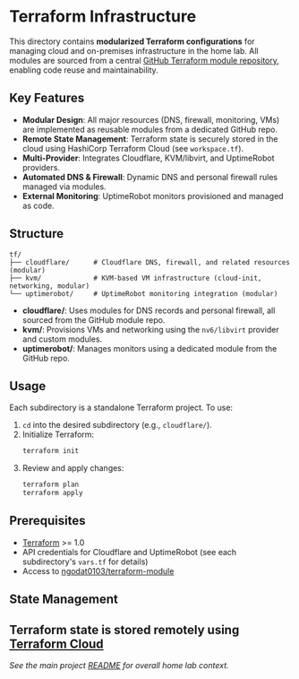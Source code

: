 # Terraform Infrastructure

This directory contains **modularized Terraform configurations** for managing cloud and on-premises infrastructure in the home lab. All modules are sourced from a central [GitHub Terraform module repository](https://github.com/ngodat0103/terraform-module), enabling code reuse and maintainability.

## Key Features

- **Modular Design**: All major resources (DNS, firewall, monitoring, VMs) are implemented as reusable modules from a dedicated GitHub repo.
- **Remote State Management**: Terraform state is securely stored in the cloud using HashiCorp Terraform Cloud (see `workspace.tf`).
- **Multi-Provider**: Integrates Cloudflare, KVM/libvirt, and UptimeRobot providers.
- **Automated DNS & Firewall**: Dynamic DNS and personal firewall rules managed via modules.
- **External Monitoring**: UptimeRobot monitors provisioned and managed as code.


## Structure

```
tf/
├── cloudflare/      # Cloudflare DNS, firewall, and related resources (modular)
├── kvm/             # KVM-based VM infrastructure (cloud-init, networking, modular)
└── uptimerobot/     # UptimeRobot monitoring integration (modular)
```
- **cloudflare/**: Uses modules for DNS records and personal firewall, all sourced from the GitHub module repo.
- **kvm/**: Provisions VMs and networking using the `nv6/libvirt` provider and custom modules.
- **uptimerobot/**: Manages monitors using a dedicated module from the GitHub repo.

## Usage

Each subdirectory is a standalone Terraform project. To use:

1. `cd` into the desired subdirectory (e.g., `cloudflare/`).
2. Initialize Terraform:
   ```bash
   terraform init
   ```
3. Review and apply changes:
   ```bash
   terraform plan
   terraform apply
   ```

## Prerequisites
- [Terraform](https://www.terraform.io/) >= 1.0
- API credentials for Cloudflare and UptimeRobot (see each subdirectory's `vars.tf` for details)
- Access to [ngodat0103/terraform-module](https://github.com/ngodat0103/terraform-module)

## State Management
Terraform state is stored remotely using [Terraform Cloud](https://app.terraform.io/)
---

_See the main project [README](../readme.md) for overall home lab context._
